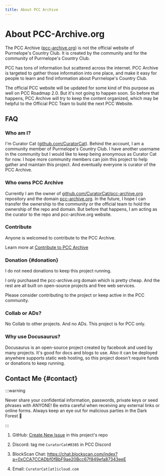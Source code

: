 ```yaml
---
title: About PCC Archive
---
```


# About PCC-Archive.org

The PCC Archive ([pcc-archive.org](https://pcc-archive.org)) is not the official website of Purrnelope's Country Club. It is created by the community and for the community of Purrnelope's Country Club.

PCC has tons of information but scattered across the internet. PCC Archive is targeted to gather those information into one place, and make it easy for people to learn and find information about Purrnelope's Country Club.

The official PCC website will be updated for some kind of this purpose as well on PCC Roadmap 2.0. But it's not going to happen soon. So before that happens, PCC Archive will try to keep the content organized, which may be helpful to the Official PCC Team to build the next PCC Website.

## FAQ

### Who am I?

I'm Curator Cat ([github.com/CuratorCat](https://github.com/CuratorCat)). Behind the account, I am a community member of Purrnelope's Country Club. I have another username in the community but I would like to keep being anonymous as Curator Cat for now. I hope more community members can join this project to help gather and maintain this project. And eventually everyone is curator of the PCC Archive.

### Who owns PCC Archive

Currently I am the owner of [github.com/CuratorCat/pcc-archive.org](https://github.com/CuratorCat/pcc-archive.org) repository and the domain [pcc-archive.org](https://pcc-archive.org/). In the future, I hope I can transfer the ownership to the community or the official team to hold the ownership of the repo and domain. But before that happens, I am acting as the curator to the repo and pcc-archive.org website.

### Contribute

Anyone is welcomed to contribute to the PCC Archive.

Learn more at [Contribute to PCC Archive](/contribute)

### Donation {#donation}

I do not need donations to keep this project running.

I only purchased the pcc-archive.org domain which is pretty cheap. And the rest are all built on open-source projects and free web services.

Please consider contributing to the project or keep active in the PCC community.

### Collab or ADs?

No Collab to other projects. And no ADs. This project is for PCC only.

### Why use Docusaurus?

Docusaurus is an open-source project created by facebook and used by many projects. It's good for docs and blogs to use. Also it can be deployed anywhere supports static web hosting, so this project doesn't require funds or donations to keep running.

## Contact Me {#contact}

:::warning

Never share your confidential information, passwords, private keys or seed phrases with ANYONE! Be extra careful when receiving any external links or online forms. Always keep an eye out for malicious parties in the Dark Forest 👀

:::

1. GitHub: [Create New Issue](https://github.com/CuratorCat/pcc-archive.org/issues/new) in this project's repo

1. Discord: tag me `CuratorCat#0385` in PCC Discord

1. BlockScan Chat: https://chat.blockscan.com/index?a=0xCCA7CCADbf0fBbF9ae20Bcc67f849efa87343eeE

1. Email: `CuratorCat[at]icloud.com`
